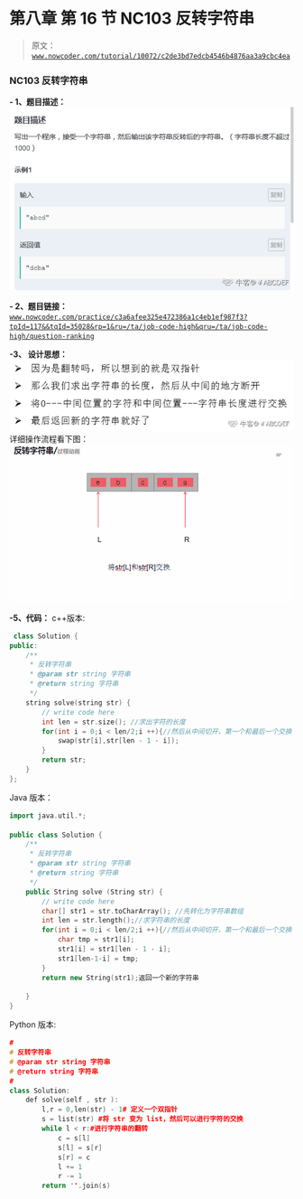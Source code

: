 # 第八章 第 16 节 NC103 反转字符串

> 原文：[`www.nowcoder.com/tutorial/10072/c2de3bd7edcb4546b4876aa3a9cbc4ea`](https://www.nowcoder.com/tutorial/10072/c2de3bd7edcb4546b4876aa3a9cbc4ea)

### NC103 反转字符串

**- 1、题目描述：**
![图片说明](img/471fd80cff0658ae9f79696bdebf1255.png "图片标题")

**- 2、题目链接：**
[`www.nowcoder.com/practice/c3a6afee325e472386a1c4eb1ef987f3?tpId=117&&tqId=35028&rp=1&ru=/ta/job-code-high&qru=/ta/job-code-high/question-ranking`](https://www.nowcoder.com/practice/c3a6afee325e472386a1c4eb1ef987f3?tpId=117&&tqId=35028&rp=1&ru=/ta/job-code-high&qru=/ta/job-code-high/question-ranking)

**-3、 设计思想：**
![图片说明](img/a2ecc25f9b02d33442048c84f9657dd4.png "图片标题")
详细操作流程看下图：
![图片说明](img/decd097787f5690bbe53f3a243403e2e.png "图片标题")

**-5、代码：**
c++版本:

```cpp
 class Solution {
public:
    /**
     * 反转字符串
     * @param str string 字符串 
     * @return string 字符串
     */
    string solve(string str) {
        // write code here
        int len = str.size(); //求出字符的长度
        for(int i = 0;i < len/2;i ++){//然后从中间切开，第一个和最后一个交换
            swap(str[i],str[len - 1 - i]);
        }
        return str;
    }
};

```

Java 版本：

```cpp
import java.util.*;

public class Solution {
    /**
     * 反转字符串
     * @param str string 字符串 
     * @return string 字符串
     */
    public String solve (String str) {
        // write code here
        char[] str1 = str.toCharArray(); //先转化为字符串数组
        int len = str.length();//求字符串的长度
        for(int i = 0;i < len/2;i ++){//然后从中间切开，第一个和最后一个交换
            char tmp = str1[i];
            str1[i] = str1[len - 1 - i];
            str1[len-1-i] = tmp;
        }
        return new String(str1);返回一个新的字符串

    }
}

```

Python 版本:

```cpp
#
# 反转字符串
# @param str string 字符串 
# @return string 字符串
#
class Solution:
    def solve(self , str ):
        l,r = 0,len(str) - 1# 定义一个双指针
        s = list(str) #将 str 变为 list，然后可以进行字符的交换
        while l < r:#进行字符串的翻转
            c = s[l]
            s[l] = s[r]
            s[r] = c
            l += 1
            r -= 1
        return ''.join(s)

```